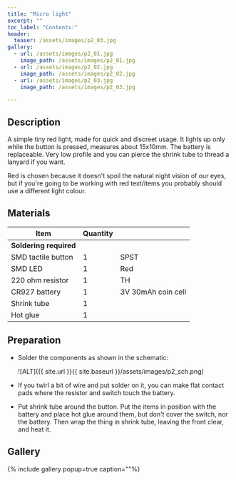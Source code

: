 ```yaml
---
title: "Micro light"
excerpt: ""
toc_label: "Contents:"
header:
  teaser: /assets/images/p2_03.jpg
gallery:
  - url: /assets/images/p2_01.jpg
    image_path: /assets/images/p2_01.jpg
  - url: /assets/images/p2_02.jpg
    image_path: /assets/images/p2_02.jpg
  - url: /assets/images/p2_03.jpg
    image_path: /assets/images/p2_03.jpg

---
```


## Description
A simple tiny red light, made for quick and discreet usage. It lights up only while the button is pressed, measures about 15x10mm. The battery is replaceable. Very low profile and you can pierce the shrink tube to thread a lanyard if you want.

Red is chosen because it doesn't spoil the natural night vision of our eyes, but if you're going to be working with red text/items you probably should use a different light colour.



## Materials

| Item         | Quantity |                                                   |
| --------         | ------   | ------------------------------------------------------------ |
| **Soldering required** | | |
| SMD tactile button   | 1   | SPST                               |
| SMD LED      | 1       | Red                                                      |
| 220 ohm resistor    | 1        | TH  |
| CR927 battery       | 1        | 3V 30mAh                   coin cell                         |
| Shrink tube       | 1        |                                            |
| Hot glue       | 1        |                                            |


## Preparation
- Solder the components as shown in the schematic:

    ![ALT]({{ site.url }}{{ site.baseurl }}/assets/images/p2_sch.png)

- If you twirl a bit of wire and put solder on it, you can make flat contact pads where the resistor and switch touch the battery.

- Put shrink tube around the button. Put the items in position with the battery and place hot glue around them, but don't cover the switch, nor the battery. Then wrap the thing in shrink tube, leaving the front clear, and heat it.


## Gallery
{% include gallery popup=true caption=""%}
